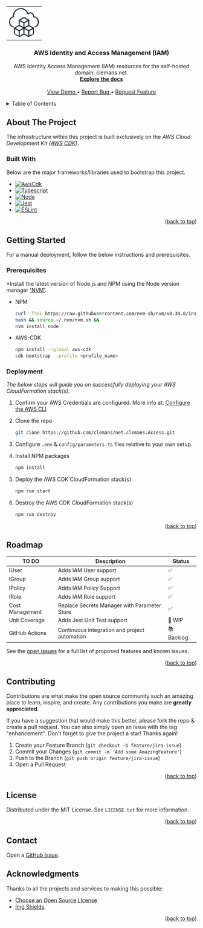 <a name="readme-top"></a>

<!-- PROJECT LOGO -->
<br />
<div align="center">
<table style="border-collapse: collapse;">
  <tr>
    <td>
      <a href="https://github.com/clemans/net.clemans.Access/">
        <img src="assets/img/logo.png" alt="Logo"
        width="80" height="80" style="border-radius: 50%; object-fit: cover;">
      </a>
    </td>
  </tr>
</table>
  <h3 align="center">AWS Identity and Access Management (IAM)</h3>
  <p align="center">
    AWS Identity Access Management (IAM) resources for the self-hosted domain: clemans.net.
    <br />
    <a href="https://github.com/clemans/net.clemans.Access/">
      <strong>Explore the docs</strong>
    </a>
    <br />
    <br />
    <a href="https://github.com/clemans/net.clemans.Access/">
      View Demo
    </a>
    •
    <a href="https://github.com/clemans/net.clemans.Access/issues">
      Report Bug
    </a>
    •
    <a href="https://github.com/clemans/net.clemans.Access/issues">
      Request Feature
    </a>
  </p>
</div>

<!-- TABLE OF CONTENTS -->
<details>
  <summary>Table of Contents</summary>
  <ol>
    <li>
      <a href="#about-the-project">About The Project</a>
      <ul>
        <li><a href="#built-with">Built With</a></li>
      </ul>
    </li>
    <li>
      <a href="#getting-started">Getting Started</a>
      <ul>
        <li><a href="#prerequisites">Prerequisites</a></li>
        <li><a href="#deployment">Deployment</a></li>
      </ul>
    </li>
    <li><a href="#roadmap">Roadmap</a></li>
    <li><a href="#contributing">Contributing</a></li>
    <li><a href="#license">License</a></li>
    <li><a href="#contact">Contact</a></li>
    <li><a href="#acknowledgments">Acknowledgments</a></li>
  </ol>
</details>

## About The Project

The infrastructure within this project is built exclusively on the
*AWS Cloud Development Kit ([AWS CDK][AWSCDK-url])*.

### Built With

Below are the major frameworks/libraries used to bootstrap this project.

- [![AwsCdk][AwsCdk]][AwsCdk-url]
- [![Typescript][Typescript]][Typescript-url]
- [![Node][Node.js]][Node-url]
- [![Jest][Jest]][Jest-url]
- [![ESLint][ESLint]][ESLint-url]

<p align="right">(<a href="#readme-top">back to top</a>)</p>

## Getting Started

For a manual deployment, follow the below instructions and prerequisites.

### Prerequisites

*Install the latest version of Node.js and NPM using the Node version manager
['NVM'](https://nvm.sh/).

- NPM

  ```bash
  curl -fsSL https://raw.githubusercontent.com/nvm-sh/nvm/v0.38.0/install.sh |
  bash && source ~/.nvm/nvm.sh &&
  nvm install node
  ```

- AWS-CDK

  ```bash
  npm install --global aws-cdk
  cdk bootstrap --profile <profile_name>
  ```

### Deployment

*The below steps will guide you on successfully deploying your
AWS CloudFormation stack(s).*

1. Confirm your AWS Credentials are configured. More info at:
[Configure the AWS CLI](https://docs.aws.amazon.com/cli/latest/userguide/cli-chap-configure.html)

2. Clone the repo

   ```bash
   git clone https://github.com/clemans/net.clemans.Access.git
   ```

3. Configure `.env` & `config/parameters.ts` files relative to your own setup.

4. Install NPM packages

   ```bash
   npm install
   ```

5. Deploy the AWS CDK CloudFormation stack(s)

   ```bash
   npm run start
   ```

6. Destroy the AWS CDK CloudFormation stack(s)

    ```bash
    npm run destroy
    ```

<p align="right">(<a href="#readme-top">back to top</a>)</p>

## Roadmap

  | TO DO           | Description                                    | Status
  | --              | --                                             | --
  | IUser           | Adds IAM User support                          | ✅
  | IGroup          | Adds IAM Group support                         | ✅
  | IPolicy         | Adds IAM Policy Support                        | ✅
  | IRole           | Adds IAM Role support                          | ✅
  | Cost Management | Replace Secrets Manager with Parameter Store   | ✅
  | Unit Coverage   | Adds Jest Unit Test support                    | 📝 WIP
  | GitHub Actions  | Continuous integration and project automation  | 📚 Backlog

See the [open issues][GitHubIssue-url]
for a full list of proposed features and known issues.

<p align="right">(<a href="#readme-top">back to top</a>)</p>

## Contributing

Contributions are what make the open source community
such an amazing place to learn, inspire, and create. Any contributions you make are
**greatly appreciated**.

If you have a suggestion that would make this better, please fork the repo & create a pull request.
You can also simply open an issue with the tag "enhancement".
Don't forget to give the project a star! Thanks again!

1. Create your Feature Branch (`git checkout -b feature/jira-issue`)
2. Commit your Changes (`git commit -m 'Add some AmazingFeature'`)
3. Push to the Branch (`git push origin feature/jira-issue`)
4. Open a Pull Request

<p align="right">(<a href="#readme-top">back to top</a>)</p>

## License

Distributed under the MIT License. See `LICENSE.txt` for more information.

<p align="right">(<a href="#readme-top">back to top</a>)</p>

## Contact

Open a [GitHub Issue][GitHubIssue-url].

## Acknowledgments

Thanks to all the projects and services to making this possible:

- [Choose an Open Source License](https://choosealicense.com)
- [Img Shields](https://shields.io)

<p align="right">(<a href="#readme-top">back to top</a>)</p>

<!-- https://www.markdownguide.org/basic-syntax/#reference-style-links -->
[AwsCdk]: https://img.shields.io/badge/AWS%20CDK-v2.130.0-green?style=appveyor&logo=amazonaws
[AwsCdk-url]: https://aws.amazon.com/cdk/
[ESLint]: https://img.shields.io/badge/ESLint-^8.57.0-green?style=appveyor&logo=eslint
[ESLint-url]: https://eslint.org
[GitHubIssue-url]: https://github.com/clemans/net.clemans.Access/issues
[Jest]: https://img.shields.io/badge/Jest-^29.7.0-green?style=appveyor&logo=jest
[Jest-url]: https://jestjs.io/
[Node.js]: https://img.shields.io/badge/Node.js-21.6.1-green?style=appveyor&logo=nodedotjs
[Node-url]: https://nodejs.org/
[Typescript]: https://img.shields.io/badge/Typescript-~5.3.3-green?style=appveyor&logo=typescript
[Typescript-url]: https://www.typescriptlang.org/